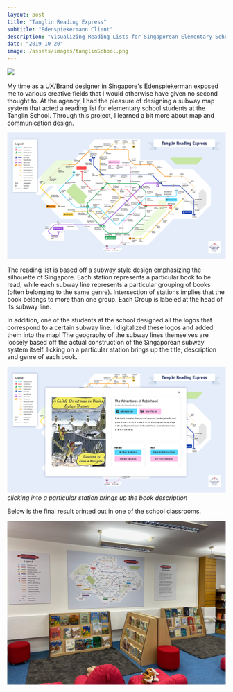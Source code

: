 ```yaml
---
layout: post
title: "Tanglin Reading Express"
subtitle: "Edenspiekermann Client"
description: "Visualizing Reading Lists for Singaporean Elementary Schools (2019)"
date: "2019-10-20"
image: /assets/images/tanglinSchool.png
---
```

![](/assets/images/tanglin/subway.gif)

My time as a UX/Brand designer in Singapore's Edenspiekerman exposed me to various creative fields that I would otherwise have given no second thought to. At the agency, I had the pleasure of designing a subway map system that acted a reading list for elementary school students at the Tanglin School. Through this project, I learned a bit more about map and communication design.

![](/assets/images/tanglin/map.png)

The reading list is based off a subway style design emphasizing the silhouette of Singapore. Each station represents a particular book to be read, while each subway line represents a particular grouping of books (often belonging to the same genre). Intersection of stations implies that the book belongs to more than one group. Each Group is labeled at the head of its subway line. 

In addition, one of the students at the school designed all the logos that correspond to a certain subway line. I digitalized these logos and added them into the map! The geography of the subway lines themselves are loosely based off the actual construction of the Singaporean subway system itself. licking on a particular station brings up the title, description and genre of each book.

![](/assets/images/tanglin/focus.png)
*clicking into a particular station brings up the book description*

Below is the final result printed out in one of the school classrooms.

![](/assets/images/tanglin/classroom.jpg)